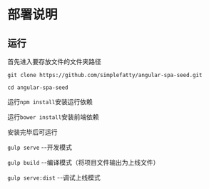 # 部署说明

## 运行

首先进入要存放文件的文件夹路径

`git clone https://github.com/simplefatty/angular-spa-seed.git`

`cd angular-spa-seed`

运行`npm install`安装运行依赖

运行`bower install`安装前端依赖

安装完毕后可运行

`gulp serve` --开发模式

`gulp build` --编译模式（将项目文件输出为上线文件）

`gulp serve:dist` --调试上线模式
